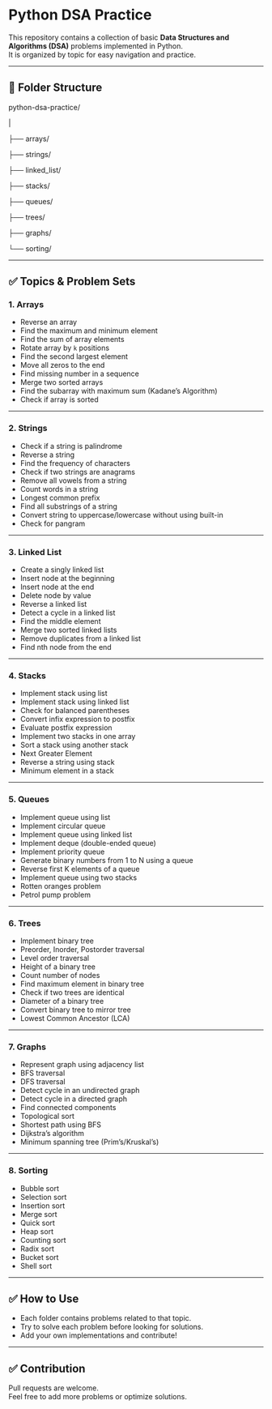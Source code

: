 # Python DSA Practice

This repository contains a collection of basic **Data Structures and Algorithms (DSA)** problems implemented in Python.  
It is organized by topic for easy navigation and practice.

---

## 📂 Folder Structure

python-dsa-practice/

|

├── arrays/

├── strings/

├── linked_list/

├── stacks/

├── queues/

├── trees/

├── graphs/

└── sorting/


---

## ✅ Topics & Problem Sets

### 1. Arrays
- Reverse an array
- Find the maximum and minimum element
- Find the sum of array elements
- Rotate array by `k` positions
- Find the second largest element
- Move all zeros to the end
- Find missing number in a sequence
- Merge two sorted arrays
- Find the subarray with maximum sum (Kadane’s Algorithm)
- Check if array is sorted

---

### 2. Strings
- Check if a string is palindrome
- Reverse a string
- Find the frequency of characters
- Check if two strings are anagrams
- Remove all vowels from a string
- Count words in a string
- Longest common prefix
- Find all substrings of a string
- Convert string to uppercase/lowercase without using built-in
- Check for pangram

---

### 3. Linked List
- Create a singly linked list
- Insert node at the beginning
- Insert node at the end
- Delete node by value
- Reverse a linked list
- Detect a cycle in a linked list
- Find the middle element
- Merge two sorted linked lists
- Remove duplicates from a linked list
- Find nth node from the end

---

### 4. Stacks
- Implement stack using list
- Implement stack using linked list
- Check for balanced parentheses
- Convert infix expression to postfix
- Evaluate postfix expression
- Implement two stacks in one array
- Sort a stack using another stack
- Next Greater Element
- Reverse a string using stack
- Minimum element in a stack

---

### 5. Queues
- Implement queue using list
- Implement circular queue
- Implement queue using linked list
- Implement deque (double-ended queue)
- Implement priority queue
- Generate binary numbers from 1 to N using a queue
- Reverse first K elements of a queue
- Implement queue using two stacks
- Rotten oranges problem
- Petrol pump problem

---

### 6. Trees
- Implement binary tree
- Preorder, Inorder, Postorder traversal
- Level order traversal
- Height of a binary tree
- Count number of nodes
- Find maximum element in binary tree
- Check if two trees are identical
- Diameter of a binary tree
- Convert binary tree to mirror tree
- Lowest Common Ancestor (LCA)

---

### 7. Graphs
- Represent graph using adjacency list
- BFS traversal
- DFS traversal
- Detect cycle in an undirected graph
- Detect cycle in a directed graph
- Find connected components
- Topological sort
- Shortest path using BFS
- Dijkstra’s algorithm
- Minimum spanning tree (Prim’s/Kruskal’s)

---

### 8. Sorting
- Bubble sort
- Selection sort
- Insertion sort
- Merge sort
- Quick sort
- Heap sort
- Counting sort
- Radix sort
- Bucket sort
- Shell sort

---

## ✅ How to Use
- Each folder contains problems related to that topic.
- Try to solve each problem before looking for solutions.
- Add your own implementations and contribute!

---

## ✅ Contribution
Pull requests are welcome.  
Feel free to add more problems or optimize solutions.
